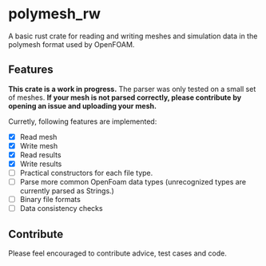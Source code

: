 # polymesh_rw

A basic rust crate for reading and writing meshes and simulation data in the polymesh format used by OpenFOAM.

## Features

**This crate is a work in progress.** The parser was only tested on a small set of meshes. **If your mesh is not parsed correctly, please contribute by opening an issue and uploading your mesh.**

Curretly, following features are implemented:
- [x] Read mesh
- [x] Write mesh
- [x] Read results
- [x] Write results
- [ ] Practical constructors for each file type.
- [ ] Parse more common OpenFoam data types (unrecognized types are currently parsed as Strings.)
- [ ] Binary file formats
- [ ] Data consistency checks

## Contribute

Please feel encouraged to contribute advice, test cases and code.